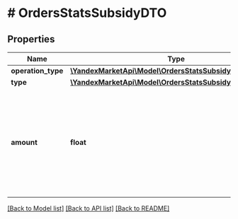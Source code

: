 # # OrdersStatsSubsidyDTO

## Properties

Name | Type | Description | Notes
------------ | ------------- | ------------- | -------------
**operation_type** | [**\YandexMarketApi\Model\OrdersStatsSubsidyOperationType**](OrdersStatsSubsidyOperationType.md) |  |
**type** | [**\YandexMarketApi\Model\OrdersStatsSubsidyType**](OrdersStatsSubsidyType.md) |  |
**amount** | **float** | Количество баллов, которые используются для уменьшения стоимости размещения, с точностью до двух знаков после запятой. |

[[Back to Model list]](../../README.md#models) [[Back to API list]](../../README.md#endpoints) [[Back to README]](../../README.md)
